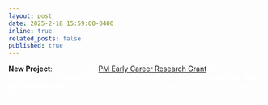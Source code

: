 ```yaml
---
layout: post
date: 2025-2-18 15:59:00-0400
inline: true
related_posts: false
published: true
---
```

**New Project**: <span style="color:white">Awarded the [PM Early Career Research Grant](https://anrfonline.in/ANRF/ecrg_anrf?HomePage=New) for a three-year project titled: **"Secure EV-Rich Distribution Grid Operations via Prior-data Fitted Networks."** If you're interested in joining the project as a Doctoral Researcher, feel free to email me!</span>